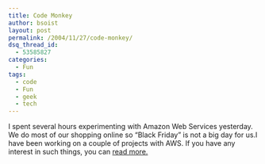```yaml
---
title: Code Monkey
author: bsoist
layout: post
permalink: /2004/11/27/code-monkey/
dsq_thread_id:
  - 53585827
categories:
  - Fun
tags:
  - code
  - Fun
  - geek
  - tech
---
```

I spent several hours experimenting with Amazon Web Services yesterday. We do most of our shopping online so <q>Black Friday</q> is not a big day for us.I have been working on a couple of projects with AWS. If you have any interest in such things, you can [read more.][1]

 [1]: http://bsoist.freeshell.org/amz/
